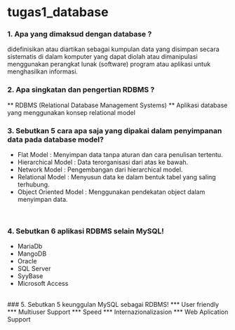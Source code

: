 # tugas1_database
### 1. Apa yang dimaksud dengan database ?
didefinisikan atau diartikan sebagai kumpulan data yang disimpan secara sistematis di dalam komputer yang dapat diolah atau dimanipulasi menggunakan perangkat lunak (software) program atau aplikasi untuk menghasilkan informasi.
<br>
### 2. Apa singkatan dan pengertian RDBMS ?
** RDBMS (Relational Database Management Systems)
** Aplikasi database yang menggunakan konsep relational model
<br>
### 3. Sebutkan 5 cara apa saja yang dipakai dalam penyimpanan data pada database model?
* Flat Model : Menyimpan data tanpa aturan dan cara penulisan tertentu.  
* Hierarchical Model : Data terorganisasi dari atas ke bawah.  
* Network Model : Pengembangan dari hierarchical model.  
* Relational Model  : Menyusun data ke dalam bentuk tabel yang saling terhubung.
* Object Oriented Model : Menggunakan pendekatan object dalam menyimpan data.  
<br>

### 4. Sebutkan 6 aplikasi RDBMS selain MySQL!
* MariaDb
* MangoDB
* Oracle
* SQL Server
* SyyBase
* Microsoft Access
<br>
### 5. Sebutkan 5 keunggulan MySQL sebagai RDBMS!
*** User friendly
*** Multiuser Support  
*** Speed
*** Internazionalizasion
*** Web Aplication Support
